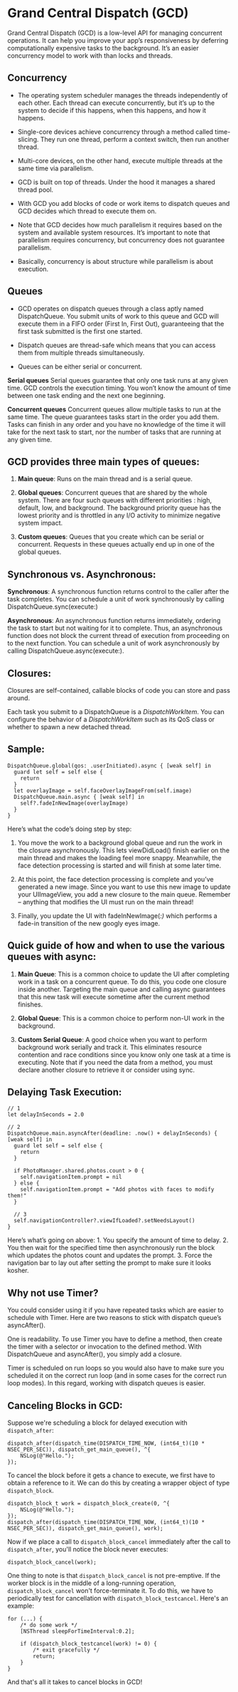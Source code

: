 # Grand Central Dispatch (GCD)
Grand Central Dispatch (GCD) is a low-level API for managing concurrent operations. It can help you improve your app’s responsiveness by deferring computationally expensive tasks to the background. It’s an easier concurrency model to work with than locks and threads.

## Concurrency
- The operating system scheduler manages the threads independently of each other. Each thread can execute concurrently, but it’s up to the system to decide if this happens, when this happens, and how it happens.

- Single-core devices achieve concurrency through a method called time-slicing. They run one thread, perform a context switch, then run another thread.

- Multi-core devices, on the other hand, execute multiple threads at the same time via parallelism.

- GCD is built on top of threads. Under the hood it manages a shared thread pool.

- With GCD you add blocks of code or work items to dispatch queues and GCD decides which thread to execute them on.

- Note that GCD decides how much parallelism it requires based on the system and available system resources. It’s important to note that parallelism requires concurrency, but concurrency does not guarantee parallelism.

- Basically, concurrency is about structure while parallelism is about execution.

## Queues
- GCD operates on dispatch queues through a class aptly named DispatchQueue. You submit units of work to this queue and GCD will execute them in a FIFO order (First In, First Out), guaranteeing that the first task submitted is the first one started.

- Dispatch queues are thread-safe which means that you can access them from multiple threads simultaneously.

- Queues can be either serial or concurrent.

**Serial queues**
    Serial queues guarantee that only one task runs at any given time. GCD controls the execution timing. You won’t know the amount of time between one task ending and the next one beginning.

**Concurrent queues**
    Concurrent queues allow multiple tasks to run at the same time. The queue guarantees tasks start in the order you add them. Tasks can finish in any order and you have no knowledge of the time it will take for the next task to start, nor the number of tasks that are running at any given time.

## GCD provides three main types of queues:
1. **Main queue**:
    Runs on the main thread and is a serial queue.

2. **Global queues**:
    Concurrent queues that are shared by the whole system. There are four such queues with different priorities : high, default, low, and background. The background priority queue has the lowest priority and is throttled in any I/O activity to minimize negative system impact.

3. **Custom queues**:
    Queues that you create which can be serial or concurrent. Requests in these queues actually end up in one of the global queues.

## Synchronous vs. Asynchronous:
**Synchronous**:
    A synchronous function returns control to the caller after the task completes. You can schedule a unit of work synchronously by calling DispatchQueue.sync(execute:)

**Asynchronous**:
    An asynchronous function returns immediately, ordering the task to start but not waiting for it to complete. Thus, an asynchronous function does not block the current thread of execution from proceeding on to the next function. You can schedule a unit of work asynchronously by calling DispatchQueue.async(execute:).

## Closures:
Closures are self-contained, callable blocks of code you can store and pass around.

Each task you submit to a DispatchQueue is a *DispatchWorkItem*. You can configure the behavior of a *DispatchWorkItem* such as its QoS class or whether to spawn a new detached thread.

## Sample:

    DispatchQueue.global(qos: .userInitiated).async { [weak self] in
      guard let self = self else {
        return
      }
      let overlayImage = self.faceOverlayImageFrom(self.image)
      DispatchQueue.main.async { [weak self] in
        self?.fadeInNewImage(overlayImage)
      }
    }

Here’s what the code’s doing step by step:

   1. You move the work to a background global queue and run the work in the closure asynchronously. This lets viewDidLoad() finish earlier on the main thread and makes the loading feel more snappy. Meanwhile, the face detection processing is started and will finish at some later time.

   2. At this point, the face detection processing is complete and you’ve generated a new image. Since you want to use this new image to update your UIImageView, you add a new closure to the main queue. Remember – anything that modifies the UI must run on the main thread!

   3. Finally, you update the UI with fadeInNewImage(_:)_ which performs a fade-in transition of the new googly eyes image.

## Quick guide of how and when to use the various queues with async:
   1. **Main Queue**: This is a common choice to update the UI after completing work in a task on a concurrent queue. To do this, you code one closure inside another. Targeting the main queue and calling async guarantees that this new task will execute sometime after the current method finishes.

   2. **Global Queue**: This is a common choice to perform non-UI work in the background.

   3. **Custom Serial Queue**: A good choice when you want to perform background work serially and track it. This eliminates resource contention and race conditions since you know only one task at a time is executing. Note that if you need the data from a method, you must declare another closure to retrieve it or consider using sync.

## Delaying Task Execution:
    // 1
    let delayInSeconds = 2.0

    // 2
    DispatchQueue.main.asyncAfter(deadline: .now() + delayInSeconds) { [weak self] in
      guard let self = self else {
        return
      }

      if PhotoManager.shared.photos.count > 0 {
        self.navigationItem.prompt = nil
      } else {
        self.navigationItem.prompt = "Add photos with faces to modify them!"
      }

      // 3
      self.navigationController?.viewIfLoaded?.setNeedsLayout()
    }

Here’s what’s going on above:
    1. You specify the amount of time to delay.
    2. You then wait for the specified time then asynchronously run the block which updates the photos count and updates the prompt.
    3. Force the navigation bar to lay out after setting the prompt to make sure it looks kosher.

## Why not use Timer?
You could consider using it if you have repeated tasks which are easier to schedule with Timer. Here are two reasons to stick with dispatch queue’s asyncAfter().

One is readability. To use Timer you have to define a method, then create the timer with a selector or invocation to the defined method. With DispatchQueue and asyncAfter(), you simply add a closure.

Timer is scheduled on run loops so you would also have to make sure you scheduled it on the correct run loop (and in some cases for the correct run loop modes). In this regard, working with dispatch queues is easier.

## Canceling Blocks in GCD:
Suppose we're scheduling a block for delayed execution with `dispatch_after`:

```
dispatch_after(dispatch_time(DISPATCH_TIME_NOW, (int64_t)(10 * NSEC_PER_SEC)), dispatch_get_main_queue(), ^{
    NSLog(@"Hello.");
});
```

To cancel the block before it gets a chance to execute, we first have to obtain a reference to it. We can do this by creating a wrapper object of type `dispatch_block`.

```
dispatch_block_t work = dispatch_block_create(0, ^{
    NSLog(@"Hello.");
});
dispatch_after(dispatch_time(DISPATCH_TIME_NOW, (int64_t)(10 * NSEC_PER_SEC)), dispatch_get_main_queue(), work);

```

Now if we place a call to `dispatch_block_cancel` immediately after the call to `dispatch_after`, you'll notice the block never executes:

```
dispatch_block_cancel(work);
```

One thing to note is that `dispatch_block_cancel` is not pre-emptive. If the worker block is in the middle of a long-running operation, `dispatch_block_cancel` won't force-terminate it. To do this, we have to periodically test for cancellation with `dispatch_block_testcancel`. Here's an example:

```
for (...) {
    /* do some work */
    [NSThread sleepForTimeInterval:0.2];

    if (dispatch_block_testcancel(work) != 0) {
        /* exit gracefully */
        return;
    }
}
```

And that's all it takes to cancel blocks in GCD!
